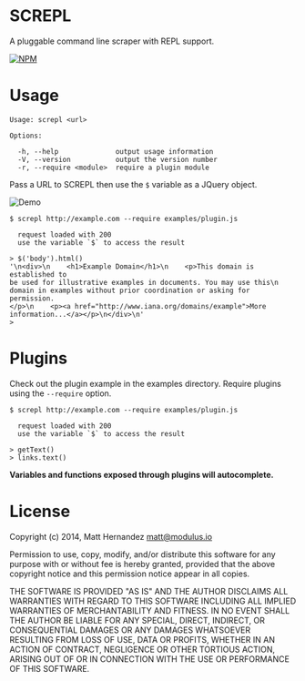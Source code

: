 SCREPL
======

A pluggable command line scraper with REPL support.

[![NPM](https://nodei.co/npm/screpl.png)](https://nodei.co/npm/screpl/)

# Usage

    Usage: screpl <url>

    Options:

      -h, --help              output usage information
      -V, --version           output the version number
      -r, --require <module>  require a plugin module

Pass a URL to SCREPL then use the `$` variable as a JQuery object.

![Demo](https://dl.dropboxusercontent.com/u/48325037/screpl-demo.gif)

    $ screpl http://example.com --require examples/plugin.js

      request loaded with 200
      use the variable `$` to access the result

    > $('body').html()
    '\n<div>\n    <h1>Example Domain</h1>\n    <p>This domain is established to
    be used for illustrative examples in documents. You may use this\n
    domain in examples without prior coordination or asking for permission.
    </p>\n    <p><a href="http://www.iana.org/domains/example">More
    information...</a></p>\n</div>\n'
    >


# Plugins

Check out the plugin example in the examples directory. Require plugins using
the `--require` option.

    $ screpl http://example.com --require examples/plugin.js

      request loaded with 200
      use the variable `$` to access the result

    > getText()
    > links.text()

**Variables and functions exposed through plugins will autocomplete.**

# License

Copyright (c) 2014, Matt Hernandez <matt@modulus.io>

Permission to use, copy, modify, and/or distribute this software for any
purpose with or without fee is hereby granted, provided that the above
copyright notice and this permission notice appear in all copies.

THE SOFTWARE IS PROVIDED "AS IS" AND THE AUTHOR DISCLAIMS ALL WARRANTIES WITH
REGARD TO THIS SOFTWARE INCLUDING ALL IMPLIED WARRANTIES OF MERCHANTABILITY AND
FITNESS. IN NO EVENT SHALL THE AUTHOR BE LIABLE FOR ANY SPECIAL, DIRECT,
INDIRECT, OR CONSEQUENTIAL DAMAGES OR ANY DAMAGES WHATSOEVER RESULTING FROM
LOSS OF USE, DATA OR PROFITS, WHETHER IN AN ACTION OF CONTRACT, NEGLIGENCE OR
OTHER TORTIOUS ACTION, ARISING OUT OF OR IN CONNECTION WITH THE USE OR
PERFORMANCE OF THIS SOFTWARE.
